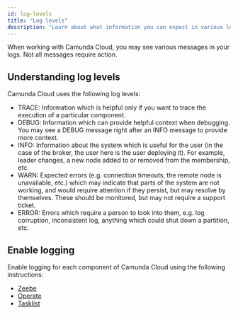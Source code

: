 ```yaml
---
id: log-levels
title: "Log levels"
description: "Learn about what information you can expect in various log levels and how to handle them"
---
```


When working with Camunda Cloud, you may see various messages in your logs. Not all messages require action.

## Understanding log levels

Camunda Cloud uses the following log levels:

* TRACE: Information which is helpful only if you want to trace the execution of a particular component.
* DEBUG: Information which can provide helpful context when debugging. You may see a DEBUG message right after an INFO message to provide more context.
* INFO: Information about the system which is useful for the user (in the case of the broker, the user here is the user deploying it). For example, leader changes, a new node added to or removed from the membership, etc.
* WARN: Expected errors (e.g. connection timeouts, the remote node is unavailable, etc.) which may indicate that parts of the system are not working, and would require attention if they persist, but may resolve by themselves. These should be monitored, but may not require a support ticket.
* ERROR: Errors which require a person to look into them, e.g. log corruption, inconsistent log, anything which could shut down a partition, etc.

## Enable logging

Enable logging for each component of Camunda Cloud using the following instructions:

* [Zeebe](../zeebe-deployment/configuration/logging.md)
* [Operate](../operate-deployment/configuration.md/#logging)
* [Tasklist](../tasklist-deployment/configuration.md/#logging)
